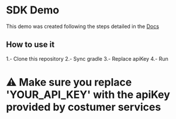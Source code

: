 # SDK Demo
This demo was created following the steps detailed in the [Docs](https://github.com/TrullyAI/TrullyDocs)

## How to use it

1.- Clone this repository
2.- Sync gradle
3.- Replace apiKey
4.- Run

# ⚠️ Make sure you replace 'YOUR_API_KEY' with the apiKey provided by costumer services